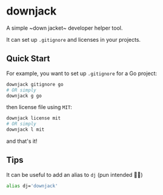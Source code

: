 # downjack

A simple ~down jacket~ developer helper tool.

It can set up `.gitignore` and licenses in your projects.

## Quick Start

For example, you want to set up `.gitignore` for a Go project:

```bash
downjack gitignore go
# OR simply
downjack g go
```

then license file using `MIT`:

```bash
downjack license mit
# OR simply
downjack l mit
```

and that's it!

## Tips

It can be useful to add an alias to `dj` (pun intended 📀🤘)

```bash
alias dj='downjack'
```
